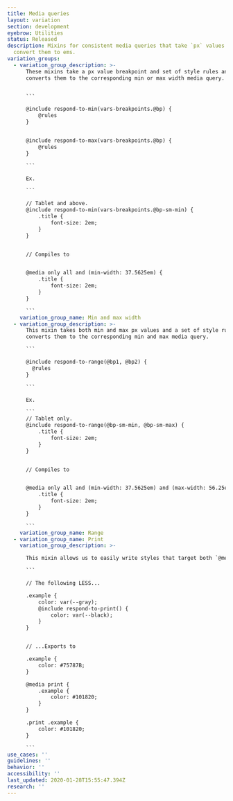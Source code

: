 ```yaml
---
title: Media queries
layout: variation
section: development
eyebrow: Utilities
status: Released
description: Mixins for consistent media queries that take `px` values and
  convert them to ems.
variation_groups:
  - variation_group_description: >-
      These mixins take a px value breakpoint and set of style rules and
      converts them to the corresponding min or max width media query.


      ```

      @include respond-to-min(vars-breakpoints.@bp) {
          @rules
      }


      @include respond-to-max(vars-breakpoints.@bp) {
          @rules
      }

      ```

      Ex.

      ```

      // Tablet and above.
      @include respond-to-min(vars-breakpoints.@bp-sm-min) {
          .title {
              font-size: 2em;
          }
      }


      // Compiles to


      @media only all and (min-width: 37.5625em) {
          .title {
              font-size: 2em;
          }
      }

      ```
    variation_group_name: Min and max width
  - variation_group_description: >-
      This mixin takes both min and max px values and a set of style rules and
      converts them to the corresponding min and max media query.

      ```

      @include respond-to-range(@bp1, @bp2) {
        @rules
      }

      ```

      Ex.

      ```
      // Tablet only.
      @include respond-to-range(@bp-sm-min, @bp-sm-max) {
          .title {
              font-size: 2em;
          }
      }


      // Compiles to


      @media only all and (min-width: 37.5625em) and (max-width: 56.25em) {
          .title {
              font-size: 2em;
          }
      }

      ```
    variation_group_name: Range
  - variation_group_name: Print
    variation_group_description: >-

      This mixin allows us to easily write styles that target both `@media print` and `.print`.

      ```

      // The following LESS...

      .example {
          color: var(--gray);
          @include respond-to-print() {
              color: var(--black);
          }
      }


      // ...Exports to

      .example {
          color: #75787B;
      }

      @media print {
          .example {
              color: #101820;
          }
      }

      .print .example {
          color: #101820;
      }

      ```
use_cases: ''
guidelines: ''
behavior: ''
accessibility: ''
last_updated: 2020-01-28T15:55:47.394Z
research: ''
---
```

